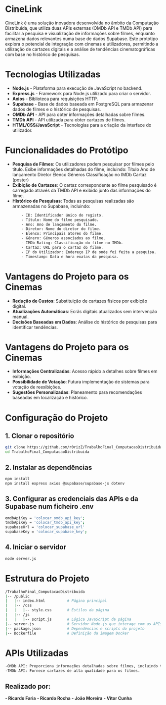 # CineLink

CineLink é uma solução inovadora desenvolvida no âmbito da Computação Distribuída, que utiliza duas APIs externas (OMDb API e TMDb API) para facilitar a pesquisa e visualização de informações sobre filmes, enquanto armazena dados relevantes numa base de dados Supabase. Este protótipo explora o potencial de integração com cinemas e utilizadores, permitindo a utilização de cartazes digitais e a análise de tendências cinematográficas com base no histórico de pesquisas. 

# Tecnologias Utilizadas

- **Node.js** - Plataforma para execução de JavaScript no backend.
- **Express.js** - Framework para Node.js utilizado para criar o servidor.
- **Axios** - Biblioteca para requisições HTTP.
- **Supabase** - Base de dados baseada em PostgreSQL para armazenar dados de filmes e o histórico de pesquisas.
- **OMDb API** - API para obter informações detalhadas sobre filmes.
- **TMDb API** - API utilizada para obter cartazes de filmes.
- **HTML/CSS/JavaScript** - Tecnologias para a criação da interface do utilizador.

# Funcionalidades do Protótipo

- **Pesquisa de Filmes**: Os utilizadores podem pesquisar por filmes pelo título. Exibe informações detalhadas do filme, incluindo: Título Ano de lançamento Diretor Elenco Géneros Classificação no IMDb Cartaz (poster)
- **Exibição de Cartazes**: O cartaz correspondente ao filme pesquisado é carregado através da TMDb API e exibido junto das informações do filme.
- **Histórico de Pesquisas**:  Todas as pesquisas realizadas são armazenadas no Supabase, incluindo:
  ```bash
      - ID: Identificador único do registo.
      - Título: Nome do filme pesquisado.
      - Ano: Ano de lançamento do filme.
      - Diretor: Nome do diretor do filme.
      - Elenco: Principais atores do filme.
      - Género: Géneros associados ao filme.
      - IMDb Rating: Classificação do filme no IMDb.
      - Cartaz: URL para o cartaz do filme.
      - IP do Utilizador: Endereço IP de onde foi feita a pesquisa.
      - Timestamp: Data e hora exatas da pesquisa.
  ```

# Vantagens do Projeto para os Cinemas

- **Redução de Custos**: Substituição de cartazes físicos por exibição digital.
- **Atualizações Automáticas**: Ecrãs digitais atualizados sem intervenção manual.
- **Decisões Baseadas em Dados**: Análise do histórico de pesquisas para identificar tendências.

# Vantagens do Projeto para os Cinemas

- **Informações Centralizadas**: Acesso rápido a detalhes sobre filmes em exibição.
- **Possibilidade de Votação**: Futura implementação de sistemas para votação de reexibições.
- **Sugestões Personalizadas**: Planeamento para recomendações baseadas em localização e histórico.
  
# Configuração do Projeto

## 1. Clonar o repositório

```bash
git clone https://github.com/r0rizZ/TrabalhoFinal_ComputacaoDistribuida.git
cd TrabalhoFinal_ComputacaoDistribuida
```

## 2. Instalar as dependências

```bash
npm install
npm install express axios @supabase/supabase-js dotenv
```

## 3. Configurar as credenciais das APIs e da Supabase num ficheiro .env

```bash
omdbApiKey = 'colocar_omdb_api_key';
tmdbApiKey = 'colocar_tmdb_api_key';
supabaseUrl = 'colocar_supabase_url'
supabaseKey = 'colocar_supabase_key';
```

## 4. Iniciar o servidor

```bash
node server.js
```

# Estrutura do Projeto

```bash
/TrabalhoFinal_ComputacaoDistribuida
|-- /public
|   |-- index.html          # Página principal
|   |-- /css
|   |   |-- style.css       # Estilos da página
|   |-- /js
|   |   |-- script.js       # Lógica JavaScript da página
|-- server.js               # Servidor Node.js que interage com as APIs e o Supabase
|-- package.json            # Dependências e scripts do projeto
|-- Dockerfile              # Definição da imagem Docker
```

# APIs Utilizadas

```bash
-OMDb API: Proporciona informações detalhadas sobre filmes, incluindo título, elenco, diretor, entre outros.
-TMDb API: Fornece cartazes de alta qualidade para os filmes.
```

## Realizado por:
  **- Ricardo Faria**
  **- Ricardo Rocha**
  **- João Moreira**
  **- Vítor Cunha**
